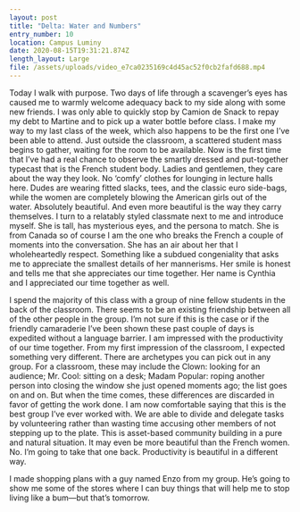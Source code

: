 ```yaml
---
layout: post
title: "Delta: Water and Numbers"
entry_number: 10
location: Campus Luminy
date: 2020-08-15T19:31:21.874Z
length_layout: Large
file: /assets/uploads/video_e7ca0235169c4d45ac52f0cb2fafd688.mp4
---
```

Today I walk with purpose. Two days of life through a scavenger’s eyes has caused me to warmly welcome adequacy back to my side along with some new friends. I was only able to quickly stop by Camion de Snack to repay my debt to Martine and to pick up a water bottle before class. I make my way to my last class of the week, which also happens to be the first one I’ve been able to attend. Just outside the classroom, a scattered student mass begins to gather, waiting for the room to be available. Now is the first time that I’ve had a real chance to observe the smartly dressed and put-together typecast that is the French student body. Ladies and gentlemen, they care about the way they look. No ‘comfy’ clothes for lounging in lecture halls here. Dudes are wearing fitted slacks, tees, and the classic euro side-bags, while the women are completely blowing the American girls out of the water. Absolutely beautiful. And even more beautiful is the way they carry themselves. I turn to a relatably styled classmate next to me and introduce myself. She is tall, has mysterious eyes, and the persona to match. She is from Canada so of course I am the one who breaks the French a couple of moments into the conversation. She has an air about her that I wholeheartedly respect. Something like a subdued congeniality that asks me to appreciate the smallest details of her mannerisms. Her smile is honest and tells me that she appreciates our time together. Her name is Cynthia and I appreciated our time together as well.

I spend the majority of this class with a group of nine fellow students in the back of the classroom. There seems to be an existing friendship between all of the other people in the group. I’m not sure if this is the case or if the friendly camaraderie I’ve been shown these past couple of days is expedited without a language barrier. I am impressed with the productivity of our time together. From my first impression of the classroom, I expected something very different. There are archetypes you can pick out in any group. For a classroom, these may include the Clown: looking for an audience; Mr. Cool: sitting on a desk; Madam Popular: roping another person into closing the window she just opened moments ago; the list goes on and on. But when the time comes, these differences are discarded in favor of getting the work done. I am now comfortable saying that this is the best group I’ve ever worked with. We are able to divide and delegate tasks by volunteering rather than wasting time accusing other members of not stepping up to the plate. This is asset-based community building in a pure and natural situation. It may even be more beautiful than the French women. No. I’m going to take that one back. Productivity is beautiful in a different way.

I made shopping plans with a guy named Enzo from my group. He’s going to show me some of the stores where I can buy things that will help me to stop living like a bum—but that’s tomorrow.